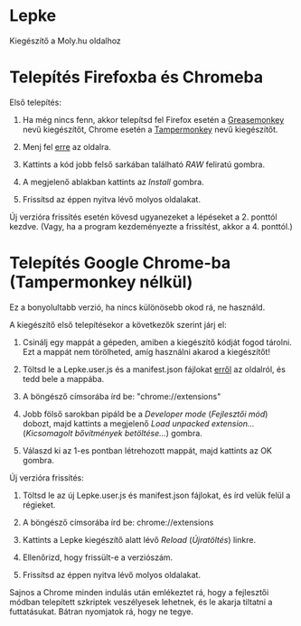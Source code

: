 Lepke
=====

Kiegészítő a Moly.hu oldalhoz

# Telepítés Firefoxba és Chromeba

Első telepítés:

1. Ha még nincs fenn, akkor telepítsd fel Firefox esetén a [Greasemonkey](http://goo.gl/7gZwzM) nevű kiegészítőt, Chrome esetén a [Tampermonkey](http://goo.gl/1BfYvs) nevű kiegészítőt.

2. Menj fel [erre](https://github.com/petamas/Lepke/blob/master/Lepke.user.js) az oldalra. 

3. Kattints a kód jobb felső sarkában található _RAW_ feliratú gombra. 

4. A megjelenő ablakban kattints az _Install_ gombra. 

5. Frissítsd az éppen nyitva lévő molyos oldalakat.

Új verzióra frissítés esetén kövesd ugyanezeket a lépéseket a 2. ponttól kezdve. (Vagy, ha a program kezdeményezte a frissítést, akkor a 4. ponttól.)

# Telepítés Google Chrome-ba (Tampermonkey nélkül)

Ez a bonyolultabb verzió, ha nincs különösebb okod rá, ne használd.

A kiegészítő első telepítésekor a következők szerint járj el:

1. Csinálj egy mappát a gépeden, amiben a kiegészítő kódját fogod tárolni. Ezt a mappát nem törölheted, amíg használni akarod a kiegészítőt!

2. Töltsd le a Lepke.user.js és a manifest.json fájlokat [erről](https://github.com/petamas/Lepke/) az oldalról, és tedd bele a mappába.

3. A böngésző címsorába írd be: "chrome://extensions"

4. Jobb fölső sarokban pipáld be a _Developer mode_ (_Fejlesztői mód_) dobozt, majd kattints a megjelenő _Load unpacked extension..._ (_Kicsomagolt bővítmények betöltése…_) gombra.

5. Válaszd ki az 1-es pontban létrehozott mappát, majd kattints az OK gombra.

Új verzióra frissítés:

1. Töltsd le az új Lepke.user.js és manifest.json fájlokat, és írd velük felül a régieket.

2. A böngésző címsorába írd be: chrome://extensions

3. Kattints a Lepke kiegészítő alatt lévő _Reload_ (_Újratöltés_) linkre.

4. Ellenőrizd, hogy frissült-e a verziószám.

5. Frissítsd az éppen nyitva lévő molyos oldalakat.

Sajnos a Chrome minden indulás után emlékeztet rá, hogy a fejlesztői módban telepített szkriptek veszélyesek lehetnek, és le akarja tiltatni a futtatásukat. Bátran nyomjatok rá, hogy ne tegye.